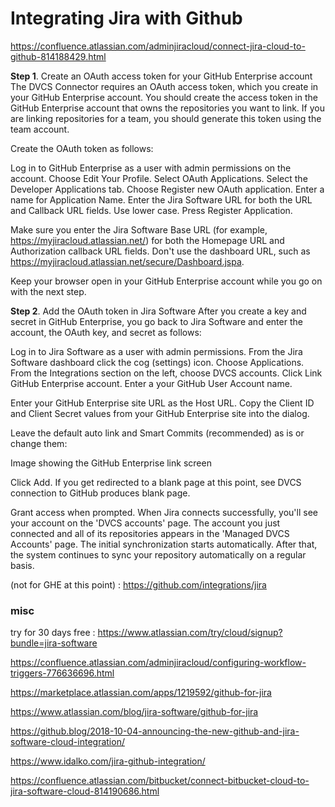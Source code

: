 

# Integrating Jira with Github 

https://confluence.atlassian.com/adminjiracloud/connect-jira-cloud-to-github-814188429.html


**Step 1**. Create an OAuth access token for your GitHub Enterprise account
The DVCS Connector requires an OAuth access token, which you create in your GitHub Enterprise account. You should create the access token in the GitHub Enterprise account that owns the repositories you want to link. If you are linking repositories for a team, you should generate this token using the team account. 

Create the OAuth token as follows:

Log in to GitHub Enterprise as a user with admin permissions on the account.
Choose Edit Your Profile. 
Select OAuth Applications.
Select the Developer Applications tab.
Choose Register new OAuth application. 
Enter a name for Application Name. 
Enter the Jira Software URL for both the URL and Callback URL fields. Use lower case. Press Register Application.

Make sure you enter the Jira Software Base URL (for example, https://myjiracloud.atlassian.net/) for both the Homepage URL and Authorization callback URL fields. Don't use the dashboard URL, such as https://myjiracloud.atlassian.net/secure/Dashboard.jspa. 

Keep your browser open in your GitHub Enterprise account while you go on with the next step.


**Step 2**. Add the OAuth token in Jira Software
After you create a key and secret in GitHub Enterprise, you go back to Jira Software and enter the account, the OAuth key, and secret as follows:

Log in to Jira Software as a user with admin permissions.
From the Jira Software dashboard click the cog (settings) icon.
Choose Applications.
From the Integrations section on the left, choose DVCS accounts.
Click Link GitHub Enterprise account.
Enter a your GitHub User Account name.

Enter your GitHub Enterprise site URL as the Host URL.
Copy the Client ID and Client Secret values from your GitHub Enterprise site into the dialog.

Leave the default auto link and Smart Commits (recommended) as is or change them:

Image showing the GitHub Enterprise link screen
 
Click Add. If you get redirected to a blank page at this point, see DVCS connection to GitHub produces blank page.

Grant access when prompted.
When Jira connects successfully, you'll see your account on the 'DVCS accounts' page.
The account you just connected and all of its repositories appears in the 'Managed DVCS Accounts' page. The initial synchronization starts automatically. After that, the system continues to sync your repository automatically on a regular basis.



(not for GHE at this point) : https://github.com/integrations/jira



### misc

try for 30 days free : https://www.atlassian.com/try/cloud/signup?bundle=jira-software

https://confluence.atlassian.com/adminjiracloud/configuring-workflow-triggers-776636696.html

https://marketplace.atlassian.com/apps/1219592/github-for-jira

https://www.atlassian.com/blog/jira-software/github-for-jira

https://github.blog/2018-10-04-announcing-the-new-github-and-jira-software-cloud-integration/

https://www.idalko.com/jira-github-integration/

https://confluence.atlassian.com/bitbucket/connect-bitbucket-cloud-to-jira-software-cloud-814190686.html
